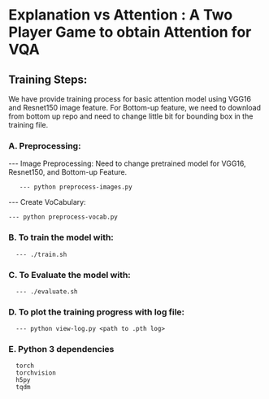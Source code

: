 # Explanation vs Attention : A Two Player Game to obtain Attention for VQA

## Training Steps:
We have provide training process for basic attention model using  VGG16 and  Resnet150 image feature.
For Bottom-up feature, we need to download from bottom up repo and need to change little bit for bounding box in the training file. 

### A. Preprocessing:

  --- Image Preprocessing: Need to change pretrained model for VGG16, Resnet150, and Bottom-up Feature.
            
       --- python preprocess-images.py
  
  --- Create VoCabulary:

    --- python preprocess-vocab.py

### B. To train the model with:
      --- ./train.sh
      
### C. To Evaluate the model with:
      --- ./evaluate.sh

### D. To plot the training progress with log file:
      --- python view-log.py <path to .pth log>

### E. Python 3 dependencies
      torch
      torchvision
      h5py
      tqdm
